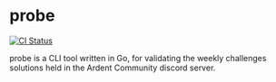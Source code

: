 # probe

[![CI Status](https://github.com/Ardent-Community/probe/actions/workflows/integrate.yml/badge.svg)](https://github.com/Ardent-Community/probe/actions/workflows/integrate.yml)

probe is a CLI tool written in Go, for validating the weekly challenges	solutions held in the Ardent Community discord server.
